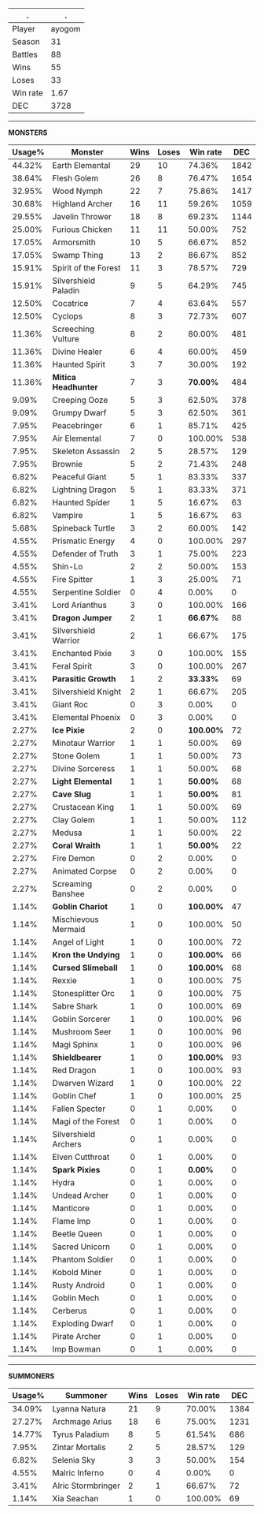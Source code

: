 .|.
|-|-
Player|ayogom
Season|31
Battles|88
Wins|55
Loses|33
Win rate|1.67
DEC|3728

---
**MONSTERS**

Usage%|Monster|Wins|Loses|Win rate|DEC|
-|-|-|-|-|-|
44.32%|Earth Elemental|29|10|74.36%|1842|
38.64%|Flesh Golem|26|8|76.47%|1654|
32.95%|Wood Nymph|22|7|75.86%|1417|
30.68%|Highland Archer|16|11|59.26%|1059|
29.55%|Javelin Thrower|18|8|69.23%|1144|
25.00%|Furious Chicken|11|11|50.00%|752|
17.05%|Armorsmith|10|5|66.67%|852|
17.05%|Swamp Thing|13|2|86.67%|852|
15.91%|Spirit of the Forest|11|3|78.57%|729|
15.91%|Silvershield Paladin|9|5|64.29%|745|
12.50%|Cocatrice|7|4|63.64%|557|
12.50%|Cyclops|8|3|72.73%|607|
11.36%|Screeching Vulture|8|2|80.00%|481|
11.36%|Divine Healer|6|4|60.00%|459|
11.36%|Haunted Spirit|3|7|30.00%|192|
11.36%|**Mitica Headhunter**|7|3|**70.00%**|484|
9.09%|Creeping Ooze|5|3|62.50%|378|
9.09%|Grumpy Dwarf|5|3|62.50%|361|
7.95%|Peacebringer|6|1|85.71%|425|
7.95%|Air Elemental|7|0|100.00%|538|
7.95%|Skeleton Assassin|2|5|28.57%|129|
7.95%|Brownie|5|2|71.43%|248|
6.82%|Peaceful Giant|5|1|83.33%|337|
6.82%|Lightning Dragon|5|1|83.33%|371|
6.82%|Haunted Spider|1|5|16.67%|63|
6.82%|Vampire|1|5|16.67%|63|
5.68%|Spineback Turtle|3|2|60.00%|142|
4.55%|Prismatic Energy|4|0|100.00%|297|
4.55%|Defender of Truth|3|1|75.00%|223|
4.55%|Shin-Lo|2|2|50.00%|153|
4.55%|Fire Spitter|1|3|25.00%|71|
4.55%|Serpentine Soldier|0|4|0.00%|0|
3.41%|Lord Arianthus|3|0|100.00%|166|
3.41%|**Dragon Jumper**|2|1|**66.67%**|88|
3.41%|Silvershield Warrior|2|1|66.67%|175|
3.41%|Enchanted Pixie|3|0|100.00%|155|
3.41%|Feral Spirit|3|0|100.00%|267|
3.41%|**Parasitic Growth**|1|2|**33.33%**|69|
3.41%|Silvershield Knight|2|1|66.67%|205|
3.41%|Giant Roc|0|3|0.00%|0|
3.41%|Elemental Phoenix|0|3|0.00%|0|
2.27%|**Ice Pixie**|2|0|**100.00%**|72|
2.27%|Minotaur Warrior|1|1|50.00%|69|
2.27%|Stone Golem|1|1|50.00%|73|
2.27%|Divine Sorceress|1|1|50.00%|68|
2.27%|**Light Elemental**|1|1|**50.00%**|68|
2.27%|**Cave Slug**|1|1|**50.00%**|81|
2.27%|Crustacean King|1|1|50.00%|69|
2.27%|Clay Golem|1|1|50.00%|112|
2.27%|Medusa|1|1|50.00%|22|
2.27%|**Coral Wraith**|1|1|**50.00%**|22|
2.27%|Fire Demon|0|2|0.00%|0|
2.27%|Animated Corpse|0|2|0.00%|0|
2.27%|Screaming Banshee|0|2|0.00%|0|
1.14%|**Goblin Chariot**|1|0|**100.00%**|47|
1.14%|Mischievous Mermaid|1|0|100.00%|50|
1.14%|Angel of Light|1|0|100.00%|72|
1.14%|**Kron the Undying**|1|0|**100.00%**|66|
1.14%|**Cursed Slimeball**|1|0|**100.00%**|68|
1.14%|Rexxie|1|0|100.00%|75|
1.14%|Stonesplitter Orc|1|0|100.00%|75|
1.14%|Sabre Shark|1|0|100.00%|69|
1.14%|Goblin Sorcerer|1|0|100.00%|96|
1.14%|Mushroom Seer|1|0|100.00%|96|
1.14%|Magi Sphinx|1|0|100.00%|96|
1.14%|**Shieldbearer**|1|0|**100.00%**|93|
1.14%|Red Dragon|1|0|100.00%|93|
1.14%|Dwarven Wizard|1|0|100.00%|22|
1.14%|Goblin Chef|1|0|100.00%|25|
1.14%|Fallen Specter|0|1|0.00%|0|
1.14%|Magi of the Forest|0|1|0.00%|0|
1.14%|Silvershield Archers|0|1|0.00%|0|
1.14%|Elven Cutthroat|0|1|0.00%|0|
1.14%|**Spark Pixies**|0|1|**0.00%**|0|
1.14%|Hydra|0|1|0.00%|0|
1.14%|Undead Archer|0|1|0.00%|0|
1.14%|Manticore|0|1|0.00%|0|
1.14%|Flame Imp|0|1|0.00%|0|
1.14%|Beetle Queen|0|1|0.00%|0|
1.14%|Sacred Unicorn|0|1|0.00%|0|
1.14%|Phantom Soldier|0|1|0.00%|0|
1.14%|Kobold Miner|0|1|0.00%|0|
1.14%|Rusty Android|0|1|0.00%|0|
1.14%|Goblin Mech|0|1|0.00%|0|
1.14%|Cerberus|0|1|0.00%|0|
1.14%|Exploding Dwarf|0|1|0.00%|0|
1.14%|Pirate Archer|0|1|0.00%|0|
1.14%|Imp Bowman|0|1|0.00%|0|

---
**SUMMONERS**

Usage%|Summoner|Wins|Loses|Win rate|DEC|
-|-|-|-|-|-|
34.09%|Lyanna Natura|21|9|70.00%|1384|
27.27%|Archmage Arius|18|6|75.00%|1231|
14.77%|Tyrus Paladium|8|5|61.54%|686|
7.95%|Zintar Mortalis|2|5|28.57%|129|
6.82%|Selenia Sky|3|3|50.00%|154|
4.55%|Malric Inferno|0|4|0.00%|0|
3.41%|Alric Stormbringer|2|1|66.67%|72|
1.14%|Xia Seachan|1|0|100.00%|69|
